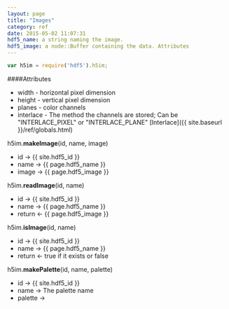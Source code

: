 ```yaml
---
layout: page
title: "Images"
category: ref
date: 2015-05-02 11:07:31
hdf5_name: a string naming the image.
hdf5_image: a node::Buffer containing the data. Attributes 
---
```


```javascript
var h5im = require('hdf5').h5im;
```
####Attributes

* width - horizontal pixel dimension
* height - vertical pixel dimension
* planes - color channels
* interlace - The method the channels are stored; Can be "INTERLACE_PIXEL" or "INTERLACE_PLANE" [Interlace]({{ site.baseurl }}/ref/globals.html)


h5im.**makeImage**(id, name, image)

* id &rarr; {{ site.hdf5_id }}
* name &rarr; {{ page.hdf5_name }}
* image &rarr; {{ page.hdf5_image }}

h5im.**readImage**(id, name)

* id &rarr; {{ site.hdf5_id }}
* name &rarr; {{ page.hdf5_name }}
* return &larr; {{ page.hdf5_image }}

h5im.**isImage**(id, name)

* id &rarr; {{ site.hdf5_id }}
* name &rarr; {{ page.hdf5_name }}
* return &larr; true if it exists or false

h5im.**makePalette**(id, name, palette)

* id &rarr; {{ site.hdf5_id }}
* name &rarr; The palette name
* palette &rarr; 

